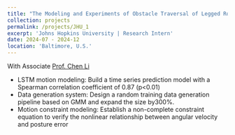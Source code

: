 ```yaml
---
title: "The Modeling and Experiments of Obstacle Traversal of Legged Robots "
collection: projects
permalink: /projects/JHU_1
excerpt: 'Johns Hopkins University | Research Intern'
date: 2024-07 - 2024-12
location: 'Baltimore, U.S.'
---
```

With Associate [Prof. Chen Li](https://engineering.jhu.edu/faculty/chen-li/) 
* LSTM motion modeling: Build a time series prediction model with a Spearman correlation coefficient of 0.87 (p<0.01) 
* Data generation system: Design a random training data generation pipeline based on GMM and expand the size by300%. 
* Motion constraint modeling: Establish a non-complete constraint equation to verify the nonlinear relationship between angular velocity and posture error 
